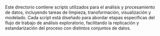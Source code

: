Este directorio contiene scripts utilizados para el análisis y procesamiento de datos, incluyendo tareas de limpieza, transformación, visualización y modelado. Cada script está diseñado para abordar etapas específicas del flujo de trabajo de análisis exploratorio, facilitando la replicación y estandarización del proceso con distintos conjuntos de datos.






